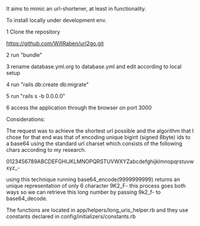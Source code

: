 
It aims to mimic an url-shortener, at least in functionality.

To install locally under development env.

1 Clone the repository

https://github.com/WillRaben/url2go.git

2 run "bundle"

3 rename database.yml.org to database.yml and edit according to local setup

4 run "rails db:create db:migrate"

5 run "rails s -b 0.0.0.0"

6 access the application through the browser on port 3000


Considerations:

The request was to achieve the shortest url possible and the algorithm that I chose for that end  was that of encoding unique bigint (signed 8byte) ids to a base64 using the standard url charset which consists of the following chars according to my research.

0123456789ABCDEFGHIJKLMNOPQRSTUVWXYZabcdefghijklmnopqrstuvwxyz_- 

using this technique running base64_encode(9999999999) returns an unique representation of only 6 character 9K2_F-
this process goes both ways so we can retrieve this long number by passing 9k2_f- to base64_decode.

The functions are located in app/helpers/long_uris_helper.rb and they use constants declared in config/initializers/constants.rb

